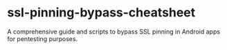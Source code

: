# ssl-pinning-bypass-cheatsheet
A comprehensive guide and scripts to bypass SSL pinning in Android apps for pentesting purposes.
